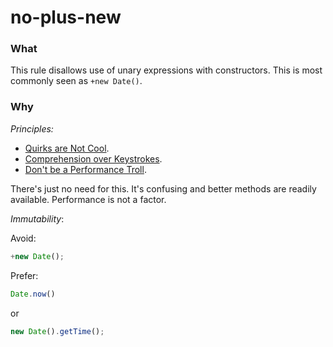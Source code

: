 # no-plus-new

### What
This rule disallows use of unary expressions with constructors. This is most commonly seen as `+new Date()`.

### Why

*Principles:*
 - [Quirks are Not Cool]('../principles/quirks.md').
 - [Comprehension over Keystrokes]('../principles/keystrokes.md').
 - [Don't be a Performance Troll]('../principles/performance.md').

There's just no need for this. It's confusing and better methods are readily available. Performance is not a factor.

*Immutability*:

Avoid:

```js
+new Date();
```

Prefer:

```js
Date.now()
```

or

```js
new Date().getTime();
```

